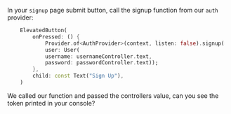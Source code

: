 In your `signup` page submit button, call the signup function from our `auth` provider:

```dart
    ElevatedButton(
        onPressed: () {
            Provider.of<AuthProvider>(context, listen: false).signup(
            user: User(
            username: usernameController.text,
            password: passwordController.text));
        },
        child: const Text("Sign Up"),
    )
```

We called our function and passed the controllers value, can you see the token printed in your console?
